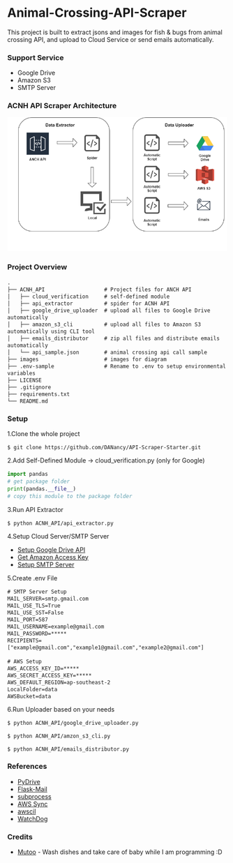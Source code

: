 # Animal-Crossing-API-Scraper
This project is built to extract jsons and images for fish & bugs from animal crossing API, and upload to Cloud Service or send emails automatically. 


### Support Service
* Google Drive
* Amazon S3
* SMTP Server

### ACNH API Scraper Architecture
![Image of Diagram](images/API_Scraper_Diagram.png)


### Project Overview
```text
.
├── ACNH_API                   # Project files for ANCH API
│   ├── cloud_verification     # self-defined module
│   ├── api_extractor          # spider for ACNH API
│   ├── google_drive_uploader  # upload all files to Google Drive automatically
│   ├── amazon_s3_cli          # upload all files to Amazon S3 automatically using CLI tool 
│   ├── emails_distributor     # zip all files and distribute emails automatically
│   └── api_sample.json        # animal crossing api call sample
├── images                     # images for diagram 
├── .env-sample                # Rename to .env to setup environmental variables             
├── LICENSE
├── .gitignore
├── requirements.txt
└── README.md
```


### Setup
1.Clone the whole project
```shell script
$ git clone https://github.com/DANancy/API-Scraper-Starter.git
```

2.Add Self-Defined Module -> cloud_verification.py (only for Google)
```python
import pandas
# get package folder
print(pandas.__file__)
# copy this module to the package folder
```

3.Run API Extractor
```shell script
$ python ACNH_API/api_extractor.py
```

4.Setup Cloud Server/SMTP Server
* [Setup Google Drive API](https://medium.com/@annissouames99/how-to-upload-files-automatically-to-drive-with-python-ee19bb13dda)
* [Get Amazon Access Key](https://medium.com/@shamnad.p.s/how-to-create-an-s3-bucket-and-aws-access-key-id-and-secret-access-key-for-accessing-it-5653b6e54337)
* [Setup SMTP Server](https://www.siteground.com/kb/google_free_smtp_server/)

5.Create .env File
```text
# SMTP Server Setup
MAIL_SERVER=smtp.gmail.com
MAIL_USE_TLS=True
MAIL_USE_SST=False
MAIL_PORT=587
MAIL_USERNAME=example@gmail.com
MAIL_PASSWORD=*****
RECIPIENTS=["example@gmail.com","example1@gmail.com","example2@gmail.com"]

# AWS Setup
AWS_ACCESS_KEY_ID=*****
AWS_SECRET_ACCESS_KEY=*****
AWS_DEFAULT_REGION=ap-southeast-2
LocalFolder=data
AWSBucket=data
```

6.Run Uploader based on your needs
```shell script
$ python ACNH_API/google_drive_uploader.py
```
```shell script
$ python ACNH_API/amzon_s3_cli.py
```
```shell script
$ python ACNH_API/emails_distributor.py
```


### References
* [PyDrive](https://gsuitedevs.github.io/PyDrive/docs/build/html/index.html)
* [Flask-Mail](https://pythonhosted.org/Flask-Mail/)
* [subprocess](https://docs.python.org/3/library/subprocess.html)
* [AWS Sync](https://docs.aws.amazon.com/cli/latest/reference/s3/sync.html)
* [awscil](https://pypi.org/project/awscli/)
* [WatchDog](https://python-watchdog.readthedocs.io/en/v0.10.2/)

### Credits
* [Mutoo](https://github.com/mutoo) - Wash dishes and take care of baby while I am programming :D

